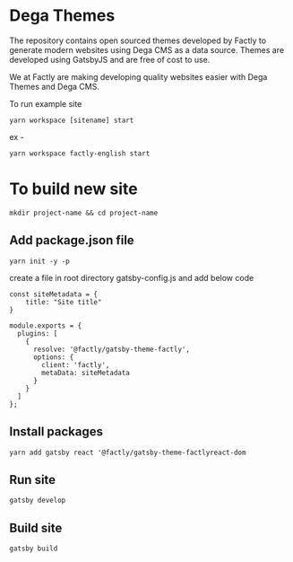# Dega Themes

The repository contains open sourced themes developed by Factly to generate modern websites using Dega CMS as a data source. Themes are developed using GatsbyJS and are free of cost to use.

We at Factly are making developing quality websites easier with Dega Themes and Dega CMS.

To run example site

```
yarn workspace [sitename] start

```

ex -

```
yarn workspace factly-english start

```

# To build new site

```
mkdir project-name && cd project-name
```

## Add package.json file

```
yarn init -y -p
```

create a file in root directory gatsby-config.js and add below code

```
const siteMetadata = {
    title: "Site title"
}

module.exports = {
  plugins: [
    {
      resolve: '@factly/gatsby-theme-factly',
      options: {
        client: 'factly',
        metaData: siteMetadata
      }
    }
  ]
};
```

## Install packages

```
yarn add gatsby react '@factly/gatsby-theme-factlyreact-dom
```

## Run site

```
gatsby develop
```

## Build site

```
gatsby build
```
